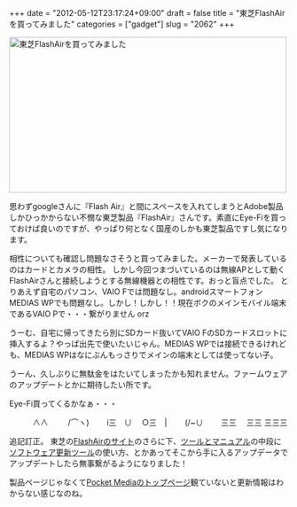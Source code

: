 +++
date = "2012-05-12T23:17:24+09:00"
draft = false
title = "東芝FlashAirを買ってみました"
categories = ["gadget"]
slug = "2062"
+++

<a href="http://www.flickr.com/photos/keruru/7181725842/" title="東芝FlashAirを買ってみました by けるる, on Flickr"><img src="http://farm8.staticflickr.com/7076/7181725842_3969e333d5.jpg" width="500" height="281" alt="東芝FlashAirを買ってみました"/></a>

思わずgoogleさんに『Flash Air』と間にスペースを入れてしまうとAdobe製品しかひっかからない不憫な東芝製品『FlashAir』さんです。素直にEye-Fiを買っておけば良いのですが、やっぱり何となく国産のしかも東芝製品ですし気になります。

相性についても確認し問題なさそうと買ってみました。メーカーで発表しているのはカードとカメラの相性。
しかし今回つまづいているのは無線APとして動くFlashAirさんと接続しようとする無線機器との相性です。おっと盲点でした。
とりあえず自宅のパソコン、VAIO Fでは問題なし。androidスマートフォンMEDIAS WPでも問題なし。しかし！しかし！！現在ボクのメインモバイル端末であるVAIO Pで・・・繋がりません orz

うーむ、自宅に帰ってきたら別にSDカード抜いてVAIO FのSDカードスロットに挿入するよ？やっぱ出先で使いたいじゃん。MEDIAS WPでは接続できるけれども、MEDIAS WPはなにぶんもっさりでメインの端末としては使ってない子。

うーん、久しぶりに無駄金をはたいてしまったかも知れません。ファームウェアのアップデートとかに期待したい所です。

Eye-Fi買ってくるかなぁ・・・

　　　∧∧
　　 /⌒ヽ)
　　i三　∪
　○三　|
　　(/~∪
　　三三
　三三
三三三

追記訂正。
東芝の<a href="http://www.toshiba.co.jp/p-media/flashair/index_j.htm">FlashAirのサイト</a>のさらに下、<a href="http://www.toshiba.co.jp/p-media/flashair/manual.htm">ツールとマニュアル</a>の中段に<a href="http://www.toshiba.co.jp/p-media/download/wl/updatetool_j.htm">ソフトウェア更新ツール</a>の使い方、とかあってそこから手に入るアップデータでアップデートしたら無事繋がるようになりました！

製品ページじゃなくて<a href="http://www.toshiba.co.jp/p-media/">Pocket Mediaのトップページ</a>観ていないと更新情報はわからない感じなのね。
